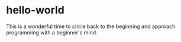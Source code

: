 # hello-world
This is a wonderful time to circle back to the beginning and approach programming with a beginner's mind. 
